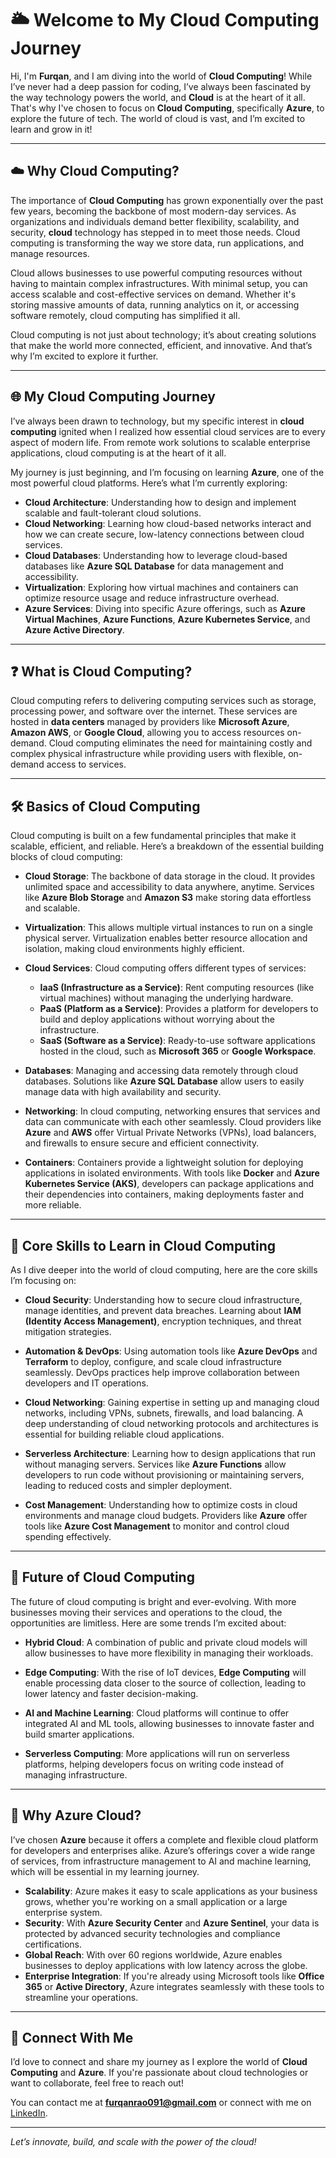 # 🌥️ Welcome to My Cloud Computing Journey

Hi, I'm **Furqan**, and I am diving into the world of **Cloud Computing**! While I’ve never had a deep passion for coding, I’ve always been fascinated by the way technology powers the world, and **Cloud** is at the heart of it all. That's why I've chosen to focus on **Cloud Computing**, specifically **Azure**, to explore the future of tech. The world of cloud is vast, and I’m excited to learn and grow in it!

---

## ☁️ Why Cloud Computing?

The importance of **Cloud Computing** has grown exponentially over the past few years, becoming the backbone of most modern-day services. As organizations and individuals demand better flexibility, scalability, and security, **cloud** technology has stepped in to meet those needs. Cloud computing is transforming the way we store data, run applications, and manage resources.

Cloud allows businesses to use powerful computing resources without having to maintain complex infrastructures. With minimal setup, you can access scalable and cost-effective services on demand. Whether it's storing massive amounts of data, running analytics on it, or accessing software remotely, cloud computing has simplified it all.

Cloud computing is not just about technology; it’s about creating solutions that make the world more connected, efficient, and innovative. And that’s why I’m excited to explore it further.

---

## 🌐 My Cloud Computing Journey

I’ve always been drawn to technology, but my specific interest in **cloud computing** ignited when I realized how essential cloud services are to every aspect of modern life. From remote work solutions to scalable enterprise applications, cloud computing is at the heart of it all.

My journey is just beginning, and I’m focusing on learning **Azure**, one of the most powerful cloud platforms. Here’s what I’m currently exploring:

- **Cloud Architecture**: Understanding how to design and implement scalable and fault-tolerant cloud solutions.
- **Cloud Networking**: Learning how cloud-based networks interact and how we can create secure, low-latency connections between cloud services.
- **Cloud Databases**: Understanding how to leverage cloud-based databases like **Azure SQL Database** for data management and accessibility.
- **Virtualization**: Exploring how virtual machines and containers can optimize resource usage and reduce infrastructure overhead.
- **Azure Services**: Diving into specific Azure offerings, such as **Azure Virtual Machines**, **Azure Functions**, **Azure Kubernetes Service**, and **Azure Active Directory**.
  
---

## ❓ What is Cloud Computing?

Cloud computing refers to delivering computing services such as storage, processing power, and software over the internet. These services are hosted in **data centers** managed by providers like **Microsoft Azure**, **Amazon AWS**, or **Google Cloud**, allowing you to access resources on-demand. Cloud computing eliminates the need for maintaining costly and complex physical infrastructure while providing users with flexible, on-demand access to services.

---

## 🛠️ Basics of Cloud Computing

Cloud computing is built on a few fundamental principles that make it scalable, efficient, and reliable. Here’s a breakdown of the essential building blocks of cloud computing:

- **Cloud Storage**: The backbone of data storage in the cloud. It provides unlimited space and accessibility to data anywhere, anytime. Services like **Azure Blob Storage** and **Amazon S3** make storing data effortless and scalable.
  
- **Virtualization**: This allows multiple virtual instances to run on a single physical server. Virtualization enables better resource allocation and isolation, making cloud environments highly efficient.

- **Cloud Services**: Cloud computing offers different types of services:
  - **IaaS (Infrastructure as a Service)**: Rent computing resources (like virtual machines) without managing the underlying hardware.
  - **PaaS (Platform as a Service)**: Provides a platform for developers to build and deploy applications without worrying about the infrastructure.
  - **SaaS (Software as a Service)**: Ready-to-use software applications hosted in the cloud, such as **Microsoft 365** or **Google Workspace**.

- **Databases**: Managing and accessing data remotely through cloud databases. Solutions like **Azure SQL Database** allow users to easily manage data with high availability and security.

- **Networking**: In cloud computing, networking ensures that services and data can communicate with each other seamlessly. Cloud providers like **Azure** and **AWS** offer Virtual Private Networks (VPNs), load balancers, and firewalls to ensure secure and efficient connectivity.

- **Containers**: Containers provide a lightweight solution for deploying applications in isolated environments. With tools like **Docker** and **Azure Kubernetes Service (AKS)**, developers can package applications and their dependencies into containers, making deployments faster and more reliable.

---

## 🧠 Core Skills to Learn in Cloud Computing

As I dive deeper into the world of cloud computing, here are the core skills I’m focusing on:

- **Cloud Security**: Understanding how to secure cloud infrastructure, manage identities, and prevent data breaches. Learning about **IAM (Identity Access Management)**, encryption techniques, and threat mitigation strategies.

- **Automation & DevOps**: Using automation tools like **Azure DevOps** and **Terraform** to deploy, configure, and scale cloud infrastructure seamlessly. DevOps practices help improve collaboration between developers and IT operations.

- **Cloud Networking**: Gaining expertise in setting up and managing cloud networks, including VPNs, subnets, firewalls, and load balancing. A deep understanding of cloud networking protocols and architectures is essential for building reliable cloud applications.

- **Serverless Architecture**: Learning how to design applications that run without managing servers. Services like **Azure Functions** allow developers to run code without provisioning or maintaining servers, leading to reduced costs and simpler deployment.

- **Cost Management**: Understanding how to optimize costs in cloud environments and manage cloud budgets. Providers like **Azure** offer tools like **Azure Cost Management** to monitor and control cloud spending effectively.

---

## 🚀 Future of Cloud Computing

The future of cloud computing is bright and ever-evolving. With more businesses moving their services and operations to the cloud, the opportunities are limitless. Here are some trends I’m excited about:

- **Hybrid Cloud**: A combination of public and private cloud models will allow businesses to have more flexibility in managing their workloads.
  
- **Edge Computing**: With the rise of IoT devices, **Edge Computing** will enable processing data closer to the source of collection, leading to lower latency and faster decision-making.

- **AI and Machine Learning**: Cloud platforms will continue to offer integrated AI and ML tools, allowing businesses to innovate faster and build smarter applications.

- **Serverless Computing**: More applications will run on serverless platforms, helping developers focus on writing code instead of managing infrastructure.

---

## 🚀 Why Azure Cloud?

I’ve chosen **Azure** because it offers a complete and flexible cloud platform for developers and enterprises alike. Azure’s offerings cover a wide range of services, from infrastructure management to AI and machine learning, which will be essential in my learning journey. 

- **Scalability**: Azure makes it easy to scale applications as your business grows, whether you're working on a small application or a large enterprise system.
- **Security**: With **Azure Security Center** and **Azure Sentinel**, your data is protected by advanced security technologies and compliance certifications.
- **Global Reach**: With over 60 regions worldwide, Azure enables businesses to deploy applications with low latency across the globe.
- **Enterprise Integration**: If you're already using Microsoft tools like **Office 365** or **Active Directory**, Azure integrates seamlessly with these tools to streamline your operations.

---

## 📍 Connect With Me

I’d love to connect and share my journey as I explore the world of **Cloud Computing** and **Azure**. If you're passionate about cloud technologies or want to collaborate, feel free to reach out!

You can contact me at **[furqanrao091@gmail.com](mailto:furqanrao091@gmail.com)** or connect with me on [LinkedIn](https://www.linkedin.com/in/your-profile).

---

*Let’s innovate, build, and scale with the power of the cloud!*
